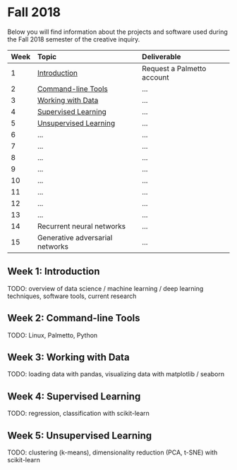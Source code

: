 # Fall 2018

Below you will find information about the projects and software used during the Fall 2018 semester of the creative inquiry.

| Week | Topic                             | Deliverable                        |
|:-----|:----------------------------------|:-----------------------------------|
| 1    | <a href="#intro">Introduction</a> | Request a Palmetto account         |
| 2    | <a href="#command-line">Command-line Tools</a> | ... |
| 3    | <a href="#data">Working with Data</a> | ... |
| 4    | <a href="#supervised-learning">Supervised Learning</a> | ... |
| 5    | <a href="#unsupervised-learning">Unsupervised Learning</a> | ... |
| 6    | ...                               | ...                                |
| 7    | ...                               | ...                                |
| 8    | ...                               | ...                                |
| 9    | ...                               | ...                                |
| 10   | ...                               | ...                                |
| 11   | ...                               | ...                                |
| 12   | ...                               | ...                                |
| 13   | ...                               | ...                                |
| 14   | Recurrent neural networks         | ...                                |
| 15   | Generative adversarial networks   | ...                                |

<a name="intro"/>

## Week 1: Introduction

TODO: overview of data science / machine learning / deep learning techniques, software tools, current research

<a name="command-line"/>

## Week 2: Command-line Tools

TODO: Linux, Palmetto, Python

<a name="data"/>

## Week 3: Working with Data

TODO: loading data with pandas, visualizing data with matplotlib / seaborn

<a name="supervised-learning"/>

## Week 4: Supervised Learning

TODO: regression, classification with scikit-learn

<a name="unsupervised-learning"/>

## Week 5: Unsupervised Learning

TODO: clustering (k-means), dimensionality reduction (PCA, t-SNE) with scikit-learn
